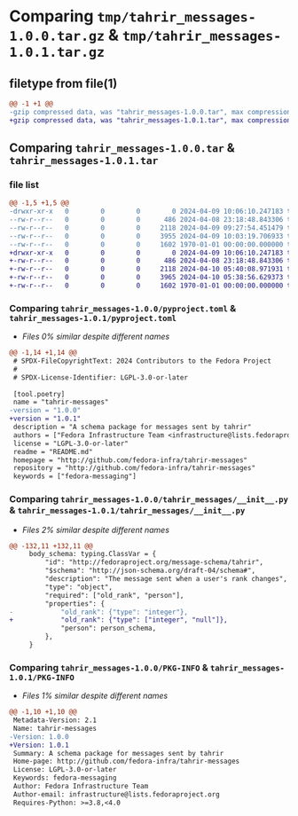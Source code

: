# Comparing `tmp/tahrir_messages-1.0.0.tar.gz` & `tmp/tahrir_messages-1.0.1.tar.gz`

## filetype from file(1)

```diff
@@ -1 +1 @@
-gzip compressed data, was "tahrir_messages-1.0.0.tar", max compression
+gzip compressed data, was "tahrir_messages-1.0.1.tar", max compression
```

## Comparing `tahrir_messages-1.0.0.tar` & `tahrir_messages-1.0.1.tar`

### file list

```diff
@@ -1,5 +1,5 @@
-drwxr-xr-x   0        0        0        0 2024-04-09 10:06:10.247183 tahrir_messages-1.0.0/LICENSES/
--rw-r--r--   0        0        0      486 2024-04-08 23:18:48.843306 tahrir_messages-1.0.0/README.md
--rw-r--r--   0        0        0     2118 2024-04-09 09:27:54.451479 tahrir_messages-1.0.0/pyproject.toml
--rw-r--r--   0        0        0     3955 2024-04-09 10:03:19.706933 tahrir_messages-1.0.0/tahrir_messages/__init__.py
--rw-r--r--   0        0        0     1602 1970-01-01 00:00:00.000000 tahrir_messages-1.0.0/PKG-INFO
+drwxr-xr-x   0        0        0        0 2024-04-09 10:06:10.247183 tahrir_messages-1.0.1/LICENSES/
+-rw-r--r--   0        0        0      486 2024-04-08 23:18:48.843306 tahrir_messages-1.0.1/README.md
+-rw-r--r--   0        0        0     2118 2024-04-10 05:40:08.971931 tahrir_messages-1.0.1/pyproject.toml
+-rw-r--r--   0        0        0     3965 2024-04-10 05:38:56.629373 tahrir_messages-1.0.1/tahrir_messages/__init__.py
+-rw-r--r--   0        0        0     1602 1970-01-01 00:00:00.000000 tahrir_messages-1.0.1/PKG-INFO
```

### Comparing `tahrir_messages-1.0.0/pyproject.toml` & `tahrir_messages-1.0.1/pyproject.toml`

 * *Files 0% similar despite different names*

```diff
@@ -1,14 +1,14 @@
 # SPDX-FileCopyrightText: 2024 Contributors to the Fedora Project
 #
 # SPDX-License-Identifier: LGPL-3.0-or-later
 
 [tool.poetry]
 name = "tahrir-messages"
-version = "1.0.0"
+version = "1.0.1"
 description = "A schema package for messages sent by tahrir"
 authors = ["Fedora Infrastructure Team <infrastructure@lists.fedoraproject.org>"]
 license = "LGPL-3.0-or-later"
 readme = "README.md"
 homepage = "http://github.com/fedora-infra/tahrir-messages"
 repository = "http://github.com/fedora-infra/tahrir-messages"
 keywords = ["fedora-messaging"]
```

### Comparing `tahrir_messages-1.0.0/tahrir_messages/__init__.py` & `tahrir_messages-1.0.1/tahrir_messages/__init__.py`

 * *Files 2% similar despite different names*

```diff
@@ -132,11 +132,11 @@
     body_schema: typing.ClassVar = {
         "id": "http://fedoraproject.org/message-schema/tahrir",
         "$schema": "http://json-schema.org/draft-04/schema#",
         "description": "The message sent when a user's rank changes",
         "type": "object",
         "required": ["old_rank", "person"],
         "properties": {
-            "old_rank": {"type": "integer"},
+            "old_rank": {"type": ["integer", "null"]},
             "person": person_schema,
         },
     }
```

### Comparing `tahrir_messages-1.0.0/PKG-INFO` & `tahrir_messages-1.0.1/PKG-INFO`

 * *Files 1% similar despite different names*

```diff
@@ -1,10 +1,10 @@
 Metadata-Version: 2.1
 Name: tahrir-messages
-Version: 1.0.0
+Version: 1.0.1
 Summary: A schema package for messages sent by tahrir
 Home-page: http://github.com/fedora-infra/tahrir-messages
 License: LGPL-3.0-or-later
 Keywords: fedora-messaging
 Author: Fedora Infrastructure Team
 Author-email: infrastructure@lists.fedoraproject.org
 Requires-Python: >=3.8,<4.0
```

